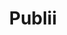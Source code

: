 ---
blog: https://getpublii.com/blog
codehost: https://github.com/https://github.com/GetPublii/Publii
facebook: https://facebook.com/publii
instagram: https://instagram.com/getpublii
logohandle: getpublii
sort: publii
title: Publii
twitter: https://x.com/getpublii
website: https://getpublii.com/
---